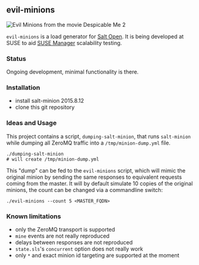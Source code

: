 ## evil-minions

![Evil Minions from the movie Despicable Me 2](https://vignette3.wikia.nocookie.net/despicableme/images/5/52/Screenshot_2016-02-10-01-09-16.jpg/revision/latest?cb=20161028002525)

`evil-minions` is a load generator for [Salt Open](https://saltstack.com/salt-open-source/). It is being developed at SUSE to aid [SUSE Manager](https://www.suse.com/products/suse-manager/) scalability testing.

### Status

Ongoing development, minimal functionality is there.

### Installation

 - install salt-minion 2015.8.12
 - clone this git repository

### Ideas and Usage

This project contains a script, `dumping-salt-minion`, that runs `salt-minion` while dumping all ZeroMQ traffic into a `/tmp/minion-dump.yml` file.

```
./dumping-salt-minion
# will create /tmp/minion-dump.yml
```

This "dump" can be fed to the `evil-minions` script, which will mimic the original minion by sending the same responses to equivalent requests coming from the master. It will by default simulate 10 copies of the original minions, the count can be changed via a commandline switch:

```
./evil-minions --count 5 <MASTER_FQDN>
```

### Known limitations
 - only the ZeroMQ transport is supported
 - `mine` events are not really reproduced
 - delays between responses are not reproduced
 - `state.sls`'s `concurrent` option does not really work
 - only `*` and exact minion id targeting are supported at the moment
